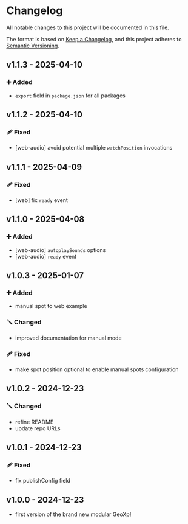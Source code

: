 # Changelog
All notable changes to this project will be documented in this file.

The format is based on [Keep a Changelog](https://keepachangelog.com/en/1.0.0/),
and this project adheres to [Semantic Versioning](https://semver.org/spec/v2.0.0.html).

## **v1.1.3** - 2025-04-10
### ➕ Added
* `export` field in `package.json` for all packages

## **v1.1.2** - 2025-04-10
### 🩹 Fixed
* [web-audio] avoid potential multiple `watchPosition` invocations 

## **v1.1.1** - 2025-04-09
### 🩹 Fixed
* [web] fix `ready` event

## **v1.1.0** - 2025-04-08
### ➕ Added
* [web-audio] `autoplaySounds` options
* [web-audio] `ready` event

## **v1.0.3** - 2025-01-07
### ➕ Added
* manual spot to web example

### 🪛 Changed
* improved documentation for manual mode

### 🩹 Fixed
* make spot position optional to enable manual spots configuration

## **v1.0.2** - 2024-12-23
### 🪛 Changed
* refine README
* update repo URLs

## **v1.0.1** - 2024-12-23
### 🩹 Fixed
* fix publishConfig field

## **v1.0.0** - 2024-12-23
* first version of the brand new modular GeoXp!